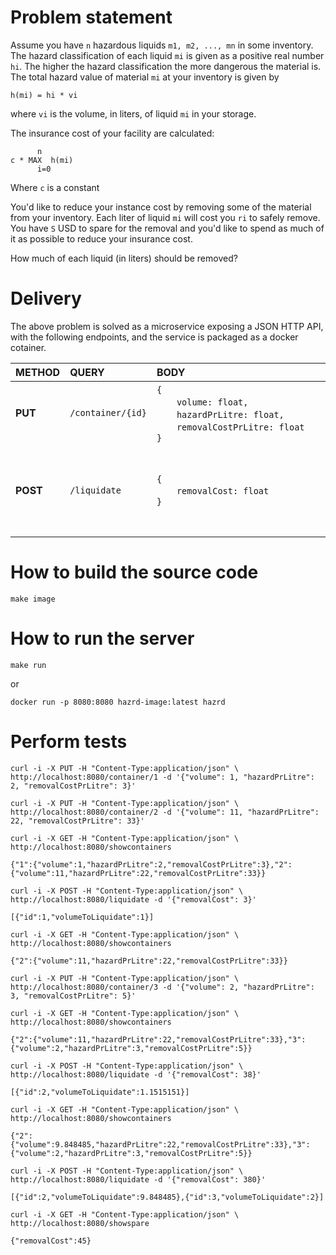 # Problem statement

Assume you have `n` hazardous liquids `m1, m2, ..., mn` in some inventory.
The hazard classification of each liquid `mi` is given as a positive real number `hi`.
The higher the hazard classification the more dangerous the material is.
The total hazard value of material `mi` at your inventory is given by

    h(mi) = hi * vi

where `vi` is the volume, in liters, of liquid `mi` in your storage.

The insurance cost of your facility are calculated:

          n
    c * MAX  h(mi)
          i=0

Where `c` is a constant

You'd like to reduce your instance cost by removing some of the material from your inventory.
Each liter of liquid `mi` will cost you `ri` to safely remove.
You have `S` USD to spare for the removal and you'd like to spend as much of it as possible
to reduce your insurance cost.

How much of each liquid (in liters) should be removed?


# Delivery

The above problem is solved as a microservice exposing a JSON HTTP API,
with the following endpoints, and the service is packaged as a docker cotainer.

METHOD | QUERY | BODY | DESCRIPTION | RETURN
:--- | :--- | :--- | :--- | :---
**PUT** | `/container/{id}` | `{`&emsp;&emsp;&emsp;&emsp;&emsp;&emsp;&emsp;&emsp;&emsp;&emsp;&emsp;&emsp;&emsp;&emsp;&emsp;&emsp;&emsp;&emsp;<br>&emsp;&emsp;`volume: float,`<br>&emsp;&emsp;`hazardPrLitre: float,`<br>&emsp;&emsp;`removalCostPrLitre: float`<br>`}` | Add or update a&emsp;&emsp;&emsp;&emsp;&emsp;&emsp;&emsp;&emsp;&emsp;&emsp;&emsp;&emsp;&emsp;&emsp;<br>container. Where `id` is<br>an integer.
**POST** | `/liquidate` | `{`<br>&emsp;&emsp;`removalCost: float`<br>`}` | Remove liquids from<br>containers such that it<br>satisfies the above<br>problem statement.<br>The `removalCost` parameter<br>corresponds to the `S` USD<br>to spare for removal. | `[`&emsp;&emsp;&emsp;&emsp;&emsp;&emsp;&emsp;&emsp;&emsp;&emsp;&emsp;&emsp;&emsp;&emsp;&emsp;&emsp;&emsp;&emsp;<br>&emsp;&emsp;`{`<br>&emsp;&emsp;&emsp;&emsp;`id: int,`<br>&emsp;&emsp;&emsp;&emsp;`volumeToLiquidate: float`<br>&emsp;&emsp;`{`<br>`]`




# How to build the source code

    make image




# How to run the server

    make run

or

    docker run -p 8080:8080 hazrd-image:latest hazrd


    
# Perform tests

```
curl -i -X PUT -H "Content-Type:application/json" \
http://localhost:8080/container/1 -d '{"volume": 1, "hazardPrLitre": 2, "removalCostPrLitre": 3}'
```

```
curl -i -X PUT -H "Content-Type:application/json" \
http://localhost:8080/container/2 -d '{"volume": 11, "hazardPrLitre": 22, "removalCostPrLitre": 33}'
```

```
curl -i -X GET -H "Content-Type:application/json" \
http://localhost:8080/showcontainers

{"1":{"volume":1,"hazardPrLitre":2,"removalCostPrLitre":3},"2":{"volume":11,"hazardPrLitre":22,"removalCostPrLitre":33}}
```

```
curl -i -X POST -H "Content-Type:application/json" \
http://localhost:8080/liquidate -d '{"removalCost": 3}'

[{"id":1,"volumeToLiquidate":1}]
```

```
curl -i -X GET -H "Content-Type:application/json" \
http://localhost:8080/showcontainers

{"2":{"volume":11,"hazardPrLitre":22,"removalCostPrLitre":33}}
```

```
curl -i -X PUT -H "Content-Type:application/json" \
http://localhost:8080/container/3 -d '{"volume": 2, "hazardPrLitre": 3, "removalCostPrLitre": 5}'
```

```
curl -i -X GET -H "Content-Type:application/json" \
http://localhost:8080/showcontainers

{"2":{"volume":11,"hazardPrLitre":22,"removalCostPrLitre":33},"3":{"volume":2,"hazardPrLitre":3,"removalCostPrLitre":5}}
```

```
curl -i -X POST -H "Content-Type:application/json" \
http://localhost:8080/liquidate -d '{"removalCost": 38}'

[{"id":2,"volumeToLiquidate":1.1515151}]
```

```
curl -i -X GET -H "Content-Type:application/json" \
http://localhost:8080/showcontainers

{"2":{"volume":9.848485,"hazardPrLitre":22,"removalCostPrLitre":33},"3":{"volume":2,"hazardPrLitre":3,"removalCostPrLitre":5}}
```

```
curl -i -X POST -H "Content-Type:application/json" \
http://localhost:8080/liquidate -d '{"removalCost": 380}'

[{"id":2,"volumeToLiquidate":9.848485},{"id":3,"volumeToLiquidate":2}]
```

```
curl -i -X GET -H "Content-Type:application/json" \
http://localhost:8080/showspare

{"removalCost":45}
```



